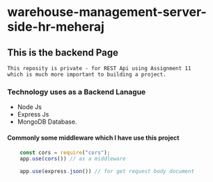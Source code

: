 # warehouse-management-server-side-hr-meheraj
## This is the backend Page 
    This reposity is private - for REST Api using Assignment 11 
    which is much more important to building a project.

### Technology uses as a Backend Lanague 
 - Node Js 
 - Express Js 
 - MongoDB Database.

#### Commonly some middleware which I have use this project 
```javascript 
    const cors = require("cors");
    app.use(cors()) // as a middleware 
```

```javascript 
    app.use(express.json()) // for get request body document
```
